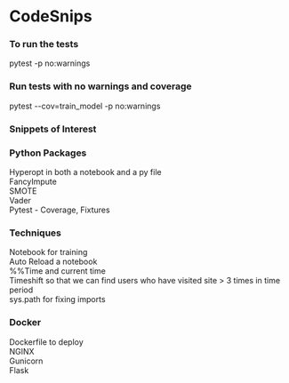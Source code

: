 # CodeSnips

### To run the tests
pytest -p no:warnings

### Run tests with no warnings and coverage
pytest --cov=train_model -p no:warnings

### Snippets of Interest

### Python Packages
Hyperopt in both a notebook and a py file  
FancyImpute  
SMOTE  
Vader  
Pytest - Coverage, Fixtures  

### Techniques
Notebook for training  
Auto Reload a notebook  
%%Time and current time  
Timeshift so that we can find users who have visited site > 3 times in time period  
sys.path for fixing imports  

### Docker
Dockerfile to deploy  
NGINX  
Gunicorn  
Flask  
